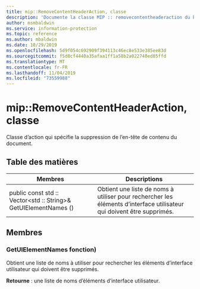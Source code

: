 ```yaml
---
title: mip::RemoveContentHeaderAction, classe
description: 'Documente la classe MIP :: removecontentheaderaction du kit de développement logiciel (SDK) Microsoft Information Protection (MIP).'
author: msmbaldwin
ms.service: information-protection
ms.topic: reference
ms.author: mbaldwin
ms.date: 10/29/2019
ms.openlocfilehash: 5d9f054c692909f394113c46ec8e533e385ee83d
ms.sourcegitcommit: f5d8cf4440a35afaa1ff1a58b2a022740ed85ffd
ms.translationtype: MT
ms.contentlocale: fr-FR
ms.lasthandoff: 11/04/2019
ms.locfileid: "73559988"
---
```

# <a name="class-mipremovecontentheaderaction"></a>mip::RemoveContentHeaderAction, classe 
Classe d’action qui spécifie la suppression de l’en-tête de contenu du document.
  
## <a name="summary"></a>Table des matières
 Membres                        | Descriptions                                
--------------------------------|---------------------------------------------
public const std :: Vector\<std :: String\>& GetUIElementNames ()  |  Obtient une liste de noms à utiliser pour rechercher les éléments d’interface utilisateur qui doivent être supprimés.
  
## <a name="members"></a>Membres
  
### <a name="getuielementnames-function"></a>GetUIElementNames fonction)
Obtient une liste de noms à utiliser pour rechercher les éléments d’interface utilisateur qui doivent être supprimés.

  
**Retourne** : une liste de noms d’éléments d’interface utilisateur.